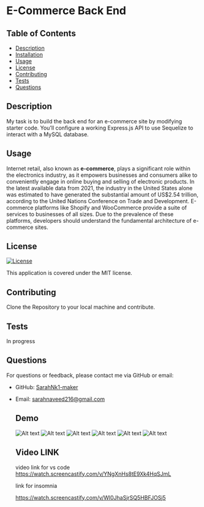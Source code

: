 
#  E-Commerce Back End

## Table of Contents
- [Description](#description)
- [Installation](#installation)
- [Usage](#usage)
- [License](#license)
- [Contributing](#contributing)
- [Tests](#tests)
- [Questions](#questions)

## Description
My task is to build the back end for an e-commerce site by modifying starter code. You’ll configure a working Express.js API to use Sequelize to interact with a MySQL database.


## Usage
Internet retail, also known as **e-commerce**, plays a significant role within the electronics industry, as it empowers businesses and consumers alike to conveniently engage in online buying and selling of electronic products. In the latest available data from 2021, the industry in the United States alone was estimated to have generated the substantial amount of US$2.54 trillion, according to the United Nations Conference on Trade and Development. E-commerce platforms like Shopify and WooCommerce provide a suite of services to businesses of all sizes. Due to the prevalence of these platforms, developers should understand the fundamental architecture of e-commerce sites.

## License
[![License](https://img.shields.io/badge/License-MIT-brightgreen.svg)](https://opensource.org/licenses/MIT)

This application is covered under the MIT license.

## Contributing
Clone the Repository to your local machine and contribute.

## Tests
In progress

## Questions
For questions or feedback, please contact me via GitHub or email:
- GitHub: [SarahNk1-maker](https://github.com/SarahNk1-maker)
- Email: sarahnaveed216@gmail.com
  ## Demo
  ![Alt text](<Screenshot 2023-09-19 at 4.32.59 PM.png>)
  ![Alt text](<Screenshot 2023-09-19 at 4.34.07 PM.png>)
  ![Alt text](<Screenshot 2023-09-19 at 4.35.09 PM.png>)
  ![Alt text](<Screenshot 2023-09-19 at 4.35.46 PM.png>)
  ![Alt text](<Screenshot 2023-09-19 at 4.36.40 PM.png>)
  ![Alt text](<Screenshot 2023-09-19 at 4.37.05 PM.png>)
  
  ## Video LINK
  video link for vs code
  https://watch.screencastify.com/v/YNgXnHs8tE9Xk4HqSJmL


  link for insomnia

  https://watch.screencastify.com/v/Wl0JhaSjrSQ5HBFJOSj5